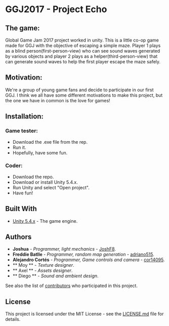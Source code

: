 # GGJ2017 - Project Echo
## The game:
Global Game Jam 2017 project worked in unity. This is a little co-op game made for GGJ with the objective of escaping a simple maze. Player 1 plays as a blind person(first-person-view) who can see sound waves generated by various objects and player 2 plays as a helper(third-person-view) that can generate sound waves to help the first player escape the maze safely.

## Motivation:
We're a group of young game fans and decide to participate in our first GGJ. I think we all have some different motivations to make this project, but the one we have in common is the love for games!

## Installation:
### Game tester:
* Download the .exe file from the rep.
* Run it.
* Hopefully, have some fun.

### Coder:
* Download the repo.
* Download or install Unity 5.4.x.
* Run Unity and select "Open project".
* Have fun!

## Built With
* [Unity 5.4.x](https://unity3d.com/get-unity/download/archive?_ga=1.57440362.1736976077.1484983193) - The game engine.

## Authors

* **Joshua** - *Programmer, light mechanics* - [JoshF8](https://github.com/JoshF8).
* **Freddie Batlle** - *Programmer, random map generation* - [adriano515](https://github.com/adriano515).
* **Alejandro Cortés** - *Programmer, Game controls and camera* - [cor14095](https://github.com/cor14095).
* ** Moy ** - *Texture designer*.
* ** Axel ** - *Assets designer*.
* ** Diego ** - *Sound and ambient design*.

See also the list of [contributors](https://github.com/your/project/contributors) who participated in this project.

## License

This project is licensed under the MIT License - see the [LICENSE.md](LICENSE.md) file for details.
